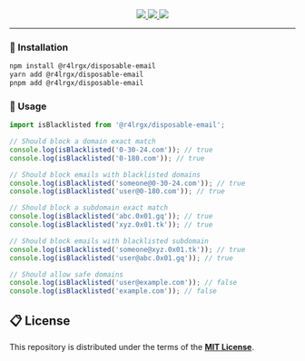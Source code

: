 <div align="center">
  <a aria-label="License" href="https://github.com/r4lrgx/isdisposable-email/blob/main/license.md">
  <img src="https://img.shields.io/github/license/r4lrgx/disposable-email?color=60a5fa&logo=github&label=License&style=flat-square"/>
 </a>
  <a aria-label="Version" href="https://www.npmjs.com/package/@r4lrgx/disposable-email">
    <img src="https://img.shields.io/npm/v/@r4lrgx/disposable-email?color=&logo=npm&label=Version&style=flat-square"/>
  </a>
  <a aria-label="Weekly Downloads" href="https://www.npmjs.com/package/@r4lrgx/disposable-email">
    <img src="https://img.shields.io/npm/dw/@r4lrgx/disposable-email?color=&logo=npm&label=Downloads&style=flat-square"/>
  </a>
</div>

---

### 💾 Installation

```bash
npm install @r4lrgx/disposable-email
yarn add @r4lrgx/disposable-email
pnpm add @r4lrgx/disposable-email
```

### 🔧 Usage

```js
import isBlacklisted from '@r4lrgx/disposable-email';

// Should block a domain exact match
console.log(isBlacklisted('0-30-24.com')); // true
console.log(isBlacklisted('0-180.com')); // true

// Should block emails with blacklisted domains
console.log(isBlacklisted('someone@0-30-24.com')); // true
console.log(isBlacklisted('user@0-180.com')); // true

// Should block a subdomain exact match
console.log(isBlacklisted('abc.0x01.gq')); // true
console.log(isBlacklisted('xyz.0x01.tk')); // true

// Should block emails with blacklisted subdomain
console.log(isBlacklisted('someone@xyz.0x01.tk')); // true
console.log(isBlacklisted('user@abc.0x01.gq')); // true

// Should allow safe domains
console.log(isBlacklisted('user@example.com')); // false
console.log(isBlacklisted('example.com')); // false
```

## 📋 License

This repository is distributed under the terms of the **[MIT License](LICENSE.md)**.
